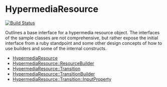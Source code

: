 # HypermediaResource

[![Build Status](http://img.shields.io/travis/the-hypermedia-project/hypermedia-resource-ruby/master.svg?style=flat)](https://travis-ci.org/the-hypermedia-project/hypermedia-resource-ruby)

Outlines a base interface for a hypermedia resource object. The interfaces of the sample classes are not
comprehensive, but rather expose the initial interface from a ruby standpoint and some other design concepts of
how to use builders and some of the internal constructs.

* [HypermediaResource](lib/hypermedia_resource.rb)
* [HypermediaResource::ResourceBuilder](lib/hypermedia_resource/resource_builder.rb)
* [HypermediaResource::Transition](lib/hypermedia_resource/transition.rb)
* [HypermediaResource::TransitionBuilder](lib/hypermedia_resource/transition_builder.rb)
* [HypermediaResource::Transition::InputProperty](lib/hypermedia_resource/transition/input_property.rb)

